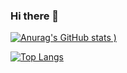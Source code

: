 ### Hi there 👋

[![Anurag's GitHub stats](https://github-readme-stats.vercel.app/api?username=pilot1129&show_icons=true&theme=radical)
)](https://github.com/anuraghazra/github-readme-stats)

[![Top Langs](https://github-readme-stats.vercel.app/api/top-langs/?username=pilot1129)](https://github.com/anuraghazra/github-readme-stats)


<!--
**pilot1129/pilot1129** is a ✨ _special_ ✨ repository because its `README.md` (this file) appears on your GitHub profile.


Here are some ideas to get you started:

- 🔭 I’m currently working on ...
- 🌱 I’m currently learning ...
- 👯 I’m looking to collaborate on ...
- 🤔 I’m looking for help with ...
- 💬 Ask me about ...
- 📫 How to reach me: ...
- 😄 Pronouns: ...
- ⚡ Fun fact: ...
-->


